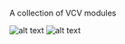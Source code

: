 A collection of VCV modules

![alt text](https://raw.githubusercontent.com/LomasModules/LomasModules/master/plugins.png)
![alt text](https://raw.githubusercontent.com/LomasModules/LomasModules/master/GateSequencer.png)
